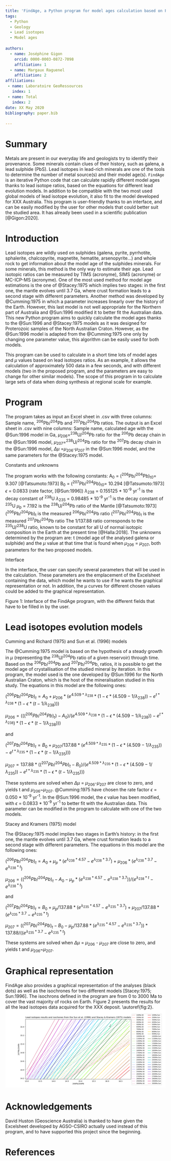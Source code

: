 ```yaml
---
title: 'FindAge, a Python program for model ages calculation based on Pb isotopes'
tags:
  - Python
  - Geology
  - Lead isotopes
  - Model ages

authors:
  - name: Joséphine Gigon
    orcid: 0000-0003-0872-7098
    affiliation: 1
  - name: Margaux Raguenel
    affiliation: 2
affiliations:
 - name: Laboratoire GeoRessources
   index: 1
 - name: Total
   index: 2
date: XX May 2020
bibliography: paper.bib

---
```


# Summary

Metals are present in our everyday life and geologists try to identify their provenance. Some minerals contain clues of their history, such as galena, a lead sulphide (PbS). Lead isotopes in lead-rich minerals are one of the tools to determine the number of metal source(s) and their model age(s). `FindAge` is an iterative Python code that can calculate rapidly different model ages thanks to lead isotope ratios, based on the equations for different lead evolution models. In addition to be compatible with the two most used global models of lead isotope evolution, it also fit to the model developed for XXX Australia. This program is user-friendly thanks to an interface, and can be easily modified by the user for other models that could better suit the studied area. It has already been used in a scientific publication [@Gigon:2020].

# Introduction

Lead isotopes are wildly used on sulphides (galena, pyrite, pyrrhotite, sphalerite, chalcopyrite, magnetite, hematite, arsenopyrite…) and whole rock to get information about the model age of the sulphides minerals. For some minerals, this method is the only way to estimate their age. Lead isotopic ratios can be measured by TIMS (acronyme), SIMS (acronyme) or MC-ICP-MS (acronyme). One of the most used method for model age estimations is the one of @Stacey:1975 which implies two stages: in the first one, the mantle evolves until 3.7 Ga, where crust formation leads to a second stage with different parameters. Another method was developed by @Cumming:1975 in which a parameter increases linearly over the history of the Earth. However, this last model is not well appropriate for the Northern part of Australia and @Sun:1996 modified it to better fit the Australian data. This new Python program aims to quickly calculate the model ages thanks to the @Sun:1996 and @Stacey:1975 models as it was designed for Proterozoic samples of the North Australian Craton. However, as the @Sun:1996 model is adapted from the @Cumming:1975 one only by changing one parameter value, this algorithm can be easily used for both models.

This program can be used to calculate in a short time lots of model ages and $\mu$ values based on lead isotopes ratios. As an example, it allows the calculation of approximately 500 data in a few seconds, and with different models (two in the proposed program, and the parameters are easy to change for other similar models). The scope of this program in to calculate large sets of data when doing synthesis at regional scale for example.

# Program

The program takes as input an Excel sheet in .csv with three columns: Sample name, <sup>206</sup>Pb/<sup>204</sup>Pb and <sup>207</sup>Pb/<sup>204</sup>Pb ratios. The output is an Excel sheet in .csv with nine columns: Sample name, calculated age with the @Sun:1996 model in Ga, $\mu$<sub>206</sub>=<sup>238</sup>U/<sup>204</sup>Pb ratio for the <sup>206</sup>Pb decay chain in the @Sun:1996 model, $\mu$<sub>207</sub>=<sup>238</sup>U/<sup>204</sup>Pb ratio for the <sup>207</sup>Pb decay chain in the @Sun:1996 model, $\Delta$$\mu$ =$\mu$<sub>206</sub>-$\mu$<sub>207</sub> in the @Sun:1996 model, and the same parameters for the @Stacey:1975 model.

Constants and unknowns

The program works with the following constants: 
A<sub>0</sub> = (<sup>206</sup>Pb/<sup>204</sup>Pb)<sub>t0</sub>= 9.307 [@Tatsumoto:1973]
B<sub>0</sub> = (<sup>207</sup>Pb/<sup>204</sup>Pb)<sub>t0</sub>= 10.294 [@Tatsumoto:1973]
$\epsilon$ = 0.0833 (rate factor, [@Sun:1996])
$\lambda$<sub>238</sub> = 0.155125 * 10<sup>-9</sup> yr<sup>-1</sup> is the decay constant of <sup>238</sup>U
$\lambda$<sub>235</sub> = 0.98485 * 10<sup>-9</sup> yr<sup>-1</sup> is the decay constant of <sup>235</sup>U 
$\mu$<sub>p</sub> = 7.192 is the <sup>238</sup>U/<sup>204</sup>Pb ratio of the Mantle [@Tatsumoto:1973]
(<sup>206</sup>Pb/<sup>204</sup>Pb)<sub>t</sub> is the measured <sup>206</sup>Pb/<sup>204</sup>Pb ratio
(<sup>207</sup>Pb/<sup>204</sup>Pb)<sub>t</sub> is the measured <sup>207</sup>Pb/<sup>204</sup>Pb ratio
The 1/137.88 ratio corresponds to the <sup>235</sup>U/<sup>238</sup>U ratio, known to be constant for all U of normal isotopic composition in the Earth at the present time [@Halla:2018]. 
The unknowns determined by the program are: t (model age of the analysed galena or sulphide) and the $\mu$ value at that time that is found when $\mu$<sub>206</sub> = $\mu$<sub>207</sub>, both parameters for the two proposed models. 

Interface

In the interface, the user can specify several parameters that will be used in the calculation. These parameters are the emplacement of the Excelsheet containing the data, which model he wants to use if he wants the graphical representation or not. In addition, the $\mu$ curves for different chosen values could be added to the graphical representation.
 
Figure 1: Interface of the FindAge program, with the different fields that have to be filled in by the user.


# Lead isotopes evolution models

Cumming and Richard (1975) and Sun et al. (1996) models 

The @Cumming:1975 model is based on the hypothesis of a steady growth in $\mu$ (representing the <sup>238</sup>U/<sup>204</sup>Pb ratio of a given reservoir) through time. Based on the <sup>206</sup>Pb/<sup>204</sup>Pb and <sup>207</sup>Pb/<sup>204</sup>Pb, ratios, it is possible to get the model age of crystallisation of the studied mineral by iteration. In this program, the model used is the one developed by @Sun:1996 for the North Australian Craton, which is the host of the mineralisation studied in this study. The equations in this model are the following ones: 

$(^{206}Pb/^{204}Pb)_{t} = A_{0} + \mu _{206} * (e^{4.509 * \lambda _{238}} * (1 - \epsilon * (4.509 - 1/ \lambda _{238})) - e^{t * \lambda _{238}} * (1 - \epsilon * (t - 1 / \lambda _{238})))$

$\mu _{206} = (((^{206}Pb/^{204}Pb)_{t}) - A_{0}) / (e^{4.509 * \lambda _{238}} * (1 - \epsilon * (4.509 - 1/ \lambda _{238})) - e^{t * \lambda _{238}}) * (1 - \epsilon * (t - 1/ \lambda _{238})))$

and

$(^{207}Pb/^{204}Pb)_{t} = B_{0} + \mu _{207} / 137.88 * (e^{4.509 * \lambda _{235}} * (1 - \epsilon * (4.509 - 1 / \lambda _{235})) - e^{t * \lambda _{235}} * (1 - \epsilon * (t - 1/ \lambda _{235})))$

$\mu _{207} = 137.88 * ((^{207}Pb/^{204}Pb)_{t} - B_{0}) / (e^{4.509 * \lambda _{235}} * (1 - \epsilon * (4.509 - 1/ \lambda _{235})) - e^{t * \lambda _{235}} * (1 - \epsilon * (t - 1/ \lambda _{235})))$

These systems are solved when $\Delta$$\mu$ = $\mu$<sub>206</sub>-$\mu$<sub>207</sub> are close to zero, and yields t and $\mu$<sub>206</sub>~$\mu$<sub>207</sub>. @Cumming:1975 have chosen the rate factor $\epsilon$ = 0.050 * 10<sup>-9</sup> yr<sup>-1</sup>. In the @Sun:1996 model, the $\epsilon$ value has been modified, with $\epsilon$ = 0.0833 * 10<sup>-9</sup> yr<sup>-1</sup> to better fit with the Australian data. This parameter can be modified in the program to calculate with one of the two models.

Stacey and Kramers (1975) model

The @Stacey:1975 model implies two stages in Earth’s history: in the first one, the mantle evolves until 3.7 Ga, where crust formation leads to a second stage with different parameters. The equations in this model are the following ones: 

$(^{206}Pb/^{204}Pb)_{t} = A_{0} + \mu _{p} * (e^{ \lambda _{238} * 4.57} - e^{ \lambda _{238} * 3.7}) + \mu _{206} * (e^{ \lambda _{238} * 3.7} - e^{ \lambda _{238} * t})$

$\mu _{206} = ((^{206}Pb/^{204}Pb)_{t} - A_{0} - \mu _{p} * (e^{ \lambda _{238} * 4.57} - e^{ \lambda _{238} * 3.7})) / (e^{ \lambda _{238} * t} - e^{ \lambda _{238} * t})$

and

$(^{207}Pb/^{204}Pb)_{t} = B_{0} + \mu _ {p} / 137.88 * (e^{ \lambda _{235} * 4.57} - e^{ \lambda _{235} * 3.7}) + \mu _{207} / 137.88 * (e^{ \lambda _{235} * 3.7} - e^{ \lambda _{235} * t})$

$\mu _{207} = ((^{207}Pb/^{204}Pb)_{t} - B_{0} - \mu _{p} / 137.88 * (e^{ \lambda _{235} * 4.57} - e^{ \lambda _{235} * 3.7})) * 137.88 / ((e^{ \lambda _{235} * 3.7} - e^{ \lambda _{235} * t})$

These systems are solved when $\Delta$$\mu$ = $\mu$<sub>206</sub> - $\mu$<sub>207</sub> are close to zero, and yields t and $\mu$<sub>206</sub>~$\mu$<sub>207</sub>. 

# Graphical representation

FindAge also provides a graphical representation of the analyses (black dots) as well as the isochrones for two different models [Stacey:1975; Sun:1996]. The isochrons defined in the program are from 0 to 3000 Ma to cover the vast majority of rocks on Earth. Figure 2 presents the results for all the lead isotopes data acquired for the XXX deposit.
\autoref{fig:2}.
![Example of diagram provided by the FindAge program, with several isochrons (SK = Stacey and Kramers, 1975 and Sun = Sun et al., 1996). figure.\label{fig:2}](figure2.png)

# Acknowledgements

David Huston (Geoscience Australia) is thanked to have given the Excelsheet developed by AGSO-CSIRO actually used instead of this program, and to have supported this project since the beginning.

# References
